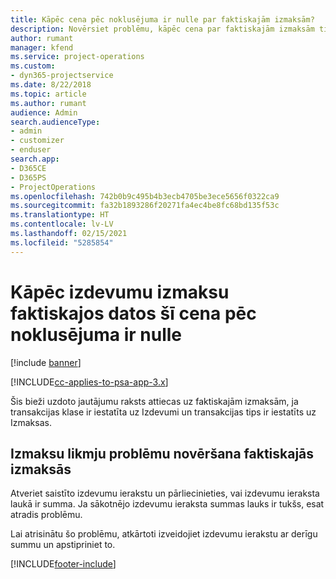 ```yaml
---
title: Kāpēc cena pēc noklusējuma ir nulle par faktiskajām izmaksām?
description: Novērsiet problēmu, kāpēc cena par faktiskajām izmaksām tiek pēc noklusējuma iestatīta uz 0.
author: rumant
manager: kfend
ms.service: project-operations
ms.custom:
- dyn365-projectservice
ms.date: 8/22/2018
ms.topic: article
ms.author: rumant
audience: Admin
search.audienceType:
- admin
- customizer
- enduser
search.app:
- D365CE
- D365PS
- ProjectOperations
ms.openlocfilehash: 742b0b9c495b4b3ecb4705be3ece5656f0322ca9
ms.sourcegitcommit: fa32b1893286f20271fa4ec4be8fc68bd135f53c
ms.translationtype: HT
ms.contentlocale: lv-LV
ms.lasthandoff: 02/15/2021
ms.locfileid: "5285854"
---
```

# <a name="why-is-the-price-defaulting-to-zero-on-expense-cost-actuals"></a>Kāpēc izdevumu izmaksu faktiskajos datos šī cena pēc noklusējuma ir nulle

[!include [banner](../includes/psa-now-project-operations.md)]

[!INCLUDE[cc-applies-to-psa-app-3.x](../includes/cc-applies-to-psa-app-3x.md)]

Šis bieži uzdoto jautājumu raksts attiecas uz faktiskajām izmaksām, ja transakcijas klase ir iestatīta uz Izdevumi un transakcijas tips ir iestatīts uz Izmaksas.

## <a name="troubleshooting-cost-rates-on-expense-cost-actuals"></a>Izmaksu likmju problēmu novēršana faktiskajās izmaksās

Atveriet saistīto izdevumu ierakstu un pārliecinieties, vai izdevumu ieraksta laukā ir summa. Ja sākotnējo izdevumu ieraksta summas lauks ir tukšs, esat atradis problēmu.
 
Lai atrisinātu šo problēmu, atkārtoti izveidojiet izdevumu ierakstu ar derīgu summu un apstipriniet to.


[!INCLUDE[footer-include](../includes/footer-banner.md)]